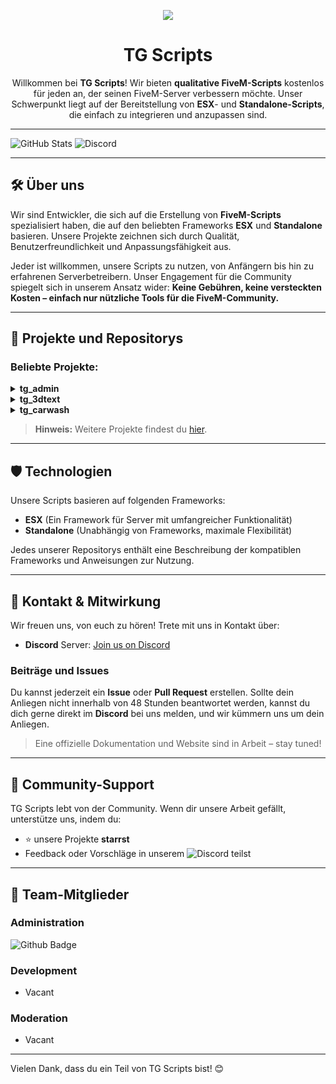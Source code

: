 <p align="center">
  <img src="https://avatars.githubusercontent.com/u/180347510?s=200&v=4"/>
  <h1 align="center">TG Scripts</h1>
  <p align="center">Willkommen bei <b>TG Scripts</b>! Wir bieten <b>qualitative FiveM-Scripts</b> kostenlos für jeden an, der seinen FiveM-Server verbessern möchte. Unser Schwerpunkt liegt auf der Bereitstellung von <b>ESX</b>- und <b>Standalone-Scripts</b>, die einfach zu integrieren und anzupassen sind. <p>
</p>

---

![GitHub Stats](https://img.shields.io/github/stars/TGScripts?label=Stars&logo=github&style=flat-square)  ![Discord](https://img.shields.io/discord/1101900001392721931?label=Discord&logo=discord&style=flat-square)

---

## 🛠️ Über uns

Wir sind Entwickler, die sich auf die Erstellung von **FiveM-Scripts** spezialisiert haben, die auf den beliebten Frameworks **ESX** und **Standalone** basieren. Unsere Projekte zeichnen sich durch Qualität, Benutzerfreundlichkeit und Anpassungsfähigkeit aus. 

Jeder ist willkommen, unsere Scripts zu nutzen, von Anfängern bis hin zu erfahrenen Serverbetreibern. Unser Engagement für die Community spiegelt sich in unserem Ansatz wider: **Keine Gebühren, keine versteckten Kosten – einfach nur nützliche Tools für die FiveM-Community.**

---

## 📂 Projekte und Repositorys

### Beliebte Projekte:
<details align="left">
  <summary><strong>tg_admin</strong></summary>
  tg_admin ist ein Admin-Script für ESX 1.9+, das Admins unter anderem die Möglichkeit bietet, Spieleranfragen über ein Ticketsystem zu bearbeiten und sich in einen speziellen Duty-Modus zu versetzen. Dieser Modus erleichtert Verwaltungsaufgaben, indem er Funktionen wie Godmode oder Blips auf der Karte aktiviert. Die Konfiguration erfolgt vollständig über die mitgelieferte Datei.
  
  (<a href="https://github.com/TGScripts/tg_admin">👉 Zum Repository</a>)
</details>

<details align="left">
  <summary><strong>tg_3dtext</strong></summary>
  tg_3dtext ist ein Script, das die Erstellung von 3D-Texten an spezifischen Positionen ermöglicht. Es bietet die Möglichkeit, Marker, Sichtdistanz und andere Parameter nach Bedarf zu konfigurieren. Dieses Tool eignet sich hervorragend für interaktive Elemente auf deinem Server.
  
  (<a href="https://github.com/TGScripts/tg_3dtext">👉 Zum Repository</a>)
</details>

<details align="left">
  <summary><strong>tg_carwash</strong></summary>
  tg_carwash ist ein Carwash-Script für ESX 1.9+, das es erlaubt, Waschanlagen auf dem Server hinzuzufügen. Die Einstellungen für Preise, Jobs, die Zugriff auf die Anlagen haben, und Blips können individuell angepasst werden. Es ist einfach zu installieren und flexibel konfigurierbar.
  
  (<a href="https://github.com/TGScripts/tg_carwash">👉 Zum Repository</a>)
</details>

> **Hinweis:** Weitere Projekte findest du [hier](https://github.com/orgs/TGScripts/repositories).

---

## 🛡️ Technologien

Unsere Scripts basieren auf folgenden Frameworks:
- **ESX** (Ein Framework für Server mit umfangreicher Funktionalität)
- **Standalone** (Unabhängig von Frameworks, maximale Flexibilität)

Jedes unserer Repositorys enthält eine Beschreibung der kompatiblen Frameworks und Anweisungen zur Nutzung.

---

## 🤝 Kontakt & Mitwirkung

Wir freuen uns, von euch zu hören! Trete mit uns in Kontakt über:
- **Discord** Server: [Join us on Discord](https://discord.gg/X2zxGxY6XY)

### Beiträge und Issues
Du kannst jederzeit ein **Issue** oder **Pull Request** erstellen. Sollte dein Anliegen nicht innerhalb von 48 Stunden beantwortet werden, kannst du dich gerne direkt im **Discord** bei uns melden, und wir kümmern uns um dein Anliegen.

> Eine offizielle Dokumentation und Website sind in Arbeit – stay tuned!

---

## 🌟 Community-Support
TG Scripts lebt von der Community. Wenn dir unsere Arbeit gefällt, unterstütze uns, indem du:
- ⭐ unsere Projekte **starrst**  
- Feedback oder Vorschläge in unserem ![Discord](https://img.shields.io/discord/1101900001392721931?label=Discord%20Server&logo=discord&style=flat-square) teilst

---


## 👥 Team-Mitglieder
### Administration
![Github Badge](https://img.shields.io/badge/%40LetsTiger-brightgreen?style=for-the-badge&label=User&color=blue&link=https%3A%2F%2Fgithub.com%2FLetsTiger)
### Development
- Vacant
### Moderation
- Vacant

---

<!--
## 💖 Unterstütze uns
### Coming Soon
Abschnitt für Sponsoring- oder Unterstützungsoptionen

---

-->

Vielen Dank, dass du ein Teil von TG Scripts bist! 😊
